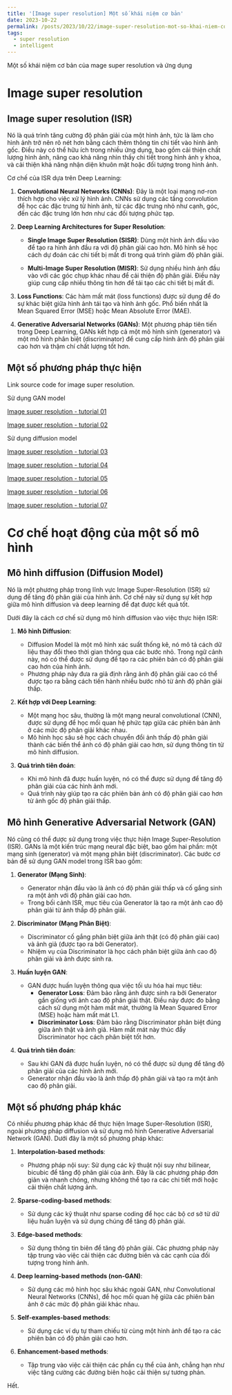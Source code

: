 ```yaml
---
title: '[Image super resolution] Một số khái niệm cơ bản'
date: 2023-10-22
permalink: /posts/2023/10/22/image-super-resolution-mot-so-khai-niem-co-ban/
tags:
  - super resolution
  - intelligent
---
```


Một số khái niệm cơ bản của mage super resolution và ứng dụng

Image super resolution
======

## Image super resolution (ISR) 

Nó là quá trình tăng cường độ phân giải của một hình ảnh, tức là làm cho hình ảnh trở nên rõ nét hơn bằng cách thêm thông tin chi tiết vào hình ảnh gốc. Điều này có thể hữu ích trong nhiều ứng dụng, bao gồm cải thiện chất lượng hình ảnh, nâng cao khả năng nhìn thấy chi tiết trong hình ảnh y khoa, và cải thiện khả năng nhận diện khuôn mặt hoặc đối tượng trong hình ảnh.

Cơ chế của ISR dựa trên Deep Learning:

1. **Convolutional Neural Networks (CNNs)**: Đây là một loại mạng nơ-ron thích hợp cho việc xử lý hình ảnh. CNNs sử dụng các tầng convolution để học các đặc trưng từ hình ảnh, từ các đặc trưng nhỏ như cạnh, góc, đến các đặc trưng lớn hơn như các đối tượng phức tạp.

2. **Deep Learning Architectures for Super Resolution**:
   - **Single Image Super Resolution (SISR)**: Dùng một hình ảnh đầu vào để tạo ra hình ảnh đầu ra với độ phân giải cao hơn. Mô hình sẽ học cách dự đoán các chi tiết bị mất đi trong quá trình giảm độ phân giải.
   
   - **Multi-Image Super Resolution (MISR)**: Sử dụng nhiều hình ảnh đầu vào với các góc chụp khác nhau để cải thiện độ phân giải. Điều này giúp cung cấp nhiều thông tin hơn để tái tạo các chi tiết bị mất đi.

3. **Loss Functions**: Các hàm mất mát (loss functions) được sử dụng để đo sự khác biệt giữa hình ảnh tái tạo và hình ảnh gốc. Phổ biến nhất là Mean Squared Error (MSE) hoặc Mean Absolute Error (MAE).

4. **Generative Adversarial Networks (GANs)**: Một phương pháp tiên tiến trong Deep Learning, GANs kết hợp cả một mô hình sinh (generator) và một mô hình phân biệt (discriminator) để cung cấp hình ảnh độ phân giải cao hơn và thậm chí chất lượng tốt hơn.


## Một số phương pháp thực hiện

Link source code for image super resolution.

Sử dụng GAN model

[Image super resolution - tutorial 01](https://github.com/JingyunLiang/SwinIR)

[Image super resolution - tutorial 02](https://github.com/xinntao/ESRGAN)

Sử dụng diffusion model

[Image super resolution - tutorial 03](https://github.com/Janspiry/Image-Super-Resolution-via-Iterative-Refinement)

[Image super resolution - tutorial 04](https://github.com/IceClear/LDM-SRtuning/tree/main)

[Image super resolution - tutorial 05](https://github.com/ailabteam/zero123plus)

[Image super resolution - tutorial 06](https://github.com/ailabteam/Awesome-Video-Diffusion-Models)

[Image super resolution - tutorial 07](https://github.com/ailabteam/ScaleCrafter)

Cơ chế hoạt động của một số mô hình
======

## Mô hình diffusion (Diffusion Model)

Nó là một phương pháp trong lĩnh vực Image Super-Resolution (ISR) sử dụng để tăng độ phân giải của hình ảnh. Cơ chế này sử dụng sự kết hợp giữa mô hình diffusion và deep learning để đạt được kết quả tốt.

Dưới đây là cách cơ chế sử dụng mô hình diffusion vào việc thực hiện ISR:

1. **Mô hình Diffusion**:
   - Diffusion Model là một mô hình xác suất thống kê, nó mô tả cách dữ liệu thay đổi theo thời gian thông qua các bước nhỏ. Trong ngữ cảnh này, nó có thể được sử dụng để tạo ra các phiên bản có độ phân giải cao hơn của hình ảnh.
   - Phương pháp này đưa ra giả định rằng ảnh độ phân giải cao có thể được tạo ra bằng cách tiến hành nhiều bước nhỏ từ ảnh độ phân giải thấp.

2. **Kết hợp với Deep Learning**:
   - Một mạng học sâu, thường là một mạng neural convolutional (CNN), được sử dụng để học mối quan hệ phức tạp giữa các phiên bản ảnh ở các mức độ phân giải khác nhau.
   - Mô hình học sâu sẽ học cách chuyển đổi ảnh thấp độ phân giải thành các biến thể ảnh có độ phân giải cao hơn, sử dụng thông tin từ mô hình diffusion.

3. **Quá trình tiên đoán**:
   - Khi mô hình đã được huấn luyện, nó có thể được sử dụng để tăng độ phân giải của các hình ảnh mới.
   - Quá trình này giúp tạo ra các phiên bản ảnh có độ phân giải cao hơn từ ảnh gốc độ phân giải thấp.


## Mô hình Generative Adversarial Network (GAN)

Nó cũng có thể được sử dụng trong việc thực hiện Image Super-Resolution (ISR). GANs là một kiến trúc mạng neural đặc biệt, bao gồm hai phần: một mạng sinh (generator) và một mạng phân biệt (discriminator). Các bước cơ bản để sử dụng GAN model trong ISR bao gồm:

1. **Generator (Mạng Sinh)**:
   - Generator nhận đầu vào là ảnh có độ phân giải thấp và cố gắng sinh ra một ảnh với độ phân giải cao hơn. 
   - Trong bối cảnh ISR, mục tiêu của Generator là tạo ra một ảnh cao độ phân giải từ ảnh thấp độ phân giải.

2. **Discriminator (Mạng Phân Biệt)**:
   - Discriminator cố gắng phân biệt giữa ảnh thật (có độ phân giải cao) và ảnh giả (được tạo ra bởi Generator).
   - Nhiệm vụ của Discriminator là học cách phân biệt giữa ảnh cao độ phân giải và ảnh được sinh ra.

3. **Huấn luyện GAN**:
   - GAN được huấn luyện thông qua việc tối ưu hóa hai mục tiêu:
     - **Generator Loss**: Đảm bảo rằng ảnh được sinh ra bởi Generator gần giống với ảnh cao độ phân giải thật. Điều này được đo bằng cách sử dụng một hàm mất mát, thường là Mean Squared Error (MSE) hoặc hàm mất mát L1.
     - **Discriminator Loss**: Đảm bảo rằng Discriminator phân biệt đúng giữa ảnh thật và ảnh giả. Hàm mất mát này thúc đẩy Discriminator học cách phân biệt tốt hơn.

4. **Quá trình tiên đoán**:
   - Sau khi GAN đã được huấn luyện, nó có thể được sử dụng để tăng độ phân giải của các hình ảnh mới.
   - Generator nhận đầu vào là ảnh thấp độ phân giải và tạo ra một ảnh cao độ phân giải.

## Một số phương pháp khác

Có nhiều phương pháp khác để thực hiện Image Super-Resolution (ISR), ngoài phương pháp diffusion và sử dụng mô hình Generative Adversarial Network (GAN). Dưới đây là một số phương pháp khác:

1. **Interpolation-based methods**:
   - Phương pháp nội suy: Sử dụng các kỹ thuật nội suy như bilinear, bicubic để tăng độ phân giải của ảnh. Đây là các phương pháp đơn giản và nhanh chóng, nhưng không thể tạo ra các chi tiết mới hoặc cải thiện chất lượng ảnh.

2. **Sparse-coding-based methods**:
   - Sử dụng các kỹ thuật như sparse coding để học các bộ cơ sở từ dữ liệu huấn luyện và sử dụng chúng để tăng độ phân giải.

3. **Edge-based methods**:
   - Sử dụng thông tin biên để tăng độ phân giải. Các phương pháp này tập trung vào việc cải thiện các đường biên và các cạnh của đối tượng trong hình ảnh.

4. **Deep learning-based methods (non-GAN)**:
   - Sử dụng các mô hình học sâu khác ngoài GAN, như Convolutional Neural Networks (CNNs), để học mối quan hệ giữa các phiên bản ảnh ở các mức độ phân giải khác nhau.

5. **Self-examples-based methods**:
   - Sử dụng các ví dụ tự tham chiếu từ cùng một hình ảnh để tạo ra các phiên bản có độ phân giải cao hơn.

6. **Enhancement-based methods**:
   - Tập trung vào việc cải thiện các phần cụ thể của ảnh, chẳng hạn như việc tăng cường các đường biên hoặc cải thiện sự tương phản.


Hết.
